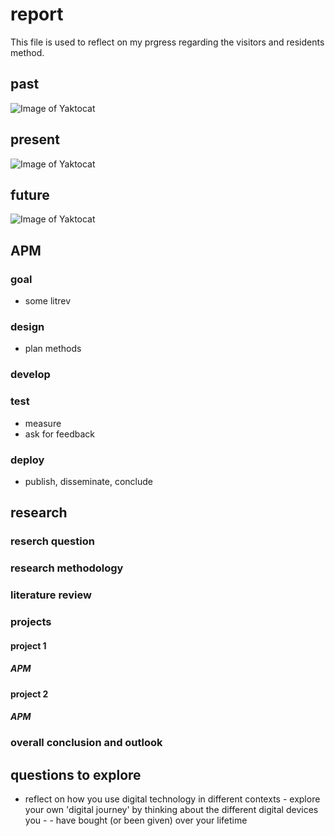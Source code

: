 # report
This file is used to reflect on my prgress regarding the visitors and residents method.

## past
![Image of Yaktocat](https://octodex.github.com/images/yaktocat.png)
## present
![Image of Yaktocat](https://octodex.github.com/images/yaktocat.png)
## future
![Image of Yaktocat](https://octodex.github.com/images/yaktocat.png)

## APM
### goal
- some litrev
### design
- plan methods
### develop
### test
- measure
- ask for feedback
### deploy
- publish, disseminate, conclude

## research
### reserch question
### research methodology
### literature review
### projects
#### project 1
##### APM
#### project 2
##### APM
### overall conclusion and outlook


## questions to explore
- reflect on how you use digital technology in different contexts - explore your own 'digital journey' by thinking about the different digital devices you - - have bought (or been given) over your lifetime

